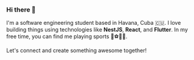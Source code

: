 ### Hi there 👋

I'm a software engineering student based in Havana, Cuba 🇨🇺. I love building things using technologies like **NestJS**, **React**, and **Flutter**. In my free time, you can find me playing sports 🏀⚽🏋️‍♂️. 

Let's connect and create something awesome together!
